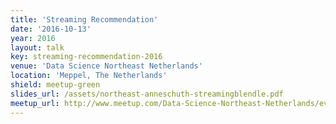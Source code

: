 ```yaml
---
title: 'Streaming Recommendation'
date: '2016-10-13'
year: 2016
layout: talk
key: streaming-recommendation-2016
venue: 'Data Science Northeast Netherlands'
location: 'Meppel, The Netherlands'
shield: meetup-green
slides_url: /assets/northeast-anneschuth-streamingblendle.pdf
meetup_url: http://www.meetup.com/Data-Science-Northeast-Netherlands/events/233467122/
---
```

